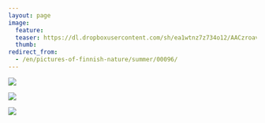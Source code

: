```yaml
---
layout: page
image:
  feature:
  teaser: https://dl.dropboxusercontent.com/sh/ea1wtnz7z734o12/AACzroav0gswJPQfDIBXP-iha/luontokuvat/kes%C3%A4/6/DS25009-245px.jpg
  thumb:
redirect_from:
  - /en/pictures-of-finnish-nature/summer/00096/
---
```


[![](https://dl.dropboxusercontent.com/sh/ea1wtnz7z734o12/AAAcf9z6L8k7xPLCsIlCtX4Ja/luontokuvat/kes%C3%A4/6/DS25017-800px.jpg)](https://dl.dropboxusercontent.com/sh/ea1wtnz7z734o12/AABrWvYPFgy3q7eE8tbzxKgQa/luontokuvat/kes%C3%A4/6/DS25017.jpg)

[![](https://dl.dropboxusercontent.com/sh/ea1wtnz7z734o12/AACVPOm-maoVpjjrw4QIRom5a/luontokuvat/kes%C3%A4/6/DS25018-800px.jpg)](https://dl.dropboxusercontent.com/sh/ea1wtnz7z734o12/AABW5yFruJMJ2da-GSRbVXDFa/luontokuvat/kes%C3%A4/6/DS25018.jpg)

[![](https://dl.dropboxusercontent.com/sh/ea1wtnz7z734o12/AACwulR92Og39yM130t1Drvya/luontokuvat/kes%C3%A4/6/DS25009-800px.jpg)](https://dl.dropboxusercontent.com/sh/ea1wtnz7z734o12/AAC9x1zvCv5LBPvVJeqyMNBoa/luontokuvat/kes%C3%A4/6/DS25009.jpg)
